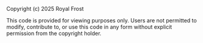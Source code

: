 Copyright (c) 2025 Royal Frost

This code is provided for viewing purposes only. Users are not permitted to modify, contribute to, or use this code in any form without explicit permission from the copyright holder.
